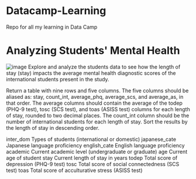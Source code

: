 # Datacamp-Learning
Repo for all my learning in Data Camp

# Analyzing Students' Mental Health
![image](https://github.com/Rajeshtrasula/Datacamp-Learning/assets/98252855/c02673bc-41d8-4cf2-a88b-af6dadf08346)
Explore and analyze the students data to see how the length of stay (stay) impacts the average mental health diagnostic scores of the international students present in the study.

Return a table with nine rows and five columns.
The five columns should be aliased as: stay, count_int, average_phq, average_scs, and average_as, in that order.
The average columns should contain the average of the todep (PHQ-9 test), tosc (SCS test), and toas (ASISS test) columns for each length of stay, rounded to two decimal places.
The count_int column should be the number of international students for each length of stay.
Sort the results by the length of stay in descending order.

inter_dom	Types of students (international or domestic)
japanese_cate	Japanese language proficiency
english_cate	English language proficiency
academic	Current academic level (undergraduate or graduate)
age	Current age of student
stay	Current length of stay in years
todep	Total score of depression (PHQ-9 test)
tosc	Total score of social connectedness (SCS test)
toas	Total score of acculturative stress (ASISS test)



